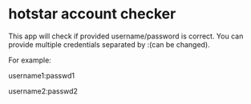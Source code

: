 # hotstar account checker

This app will check if provided username/password is correct.
You can provide multiple credentials separated by :(can be changed).

For example:

username1:passwd1

username2:passwd2
